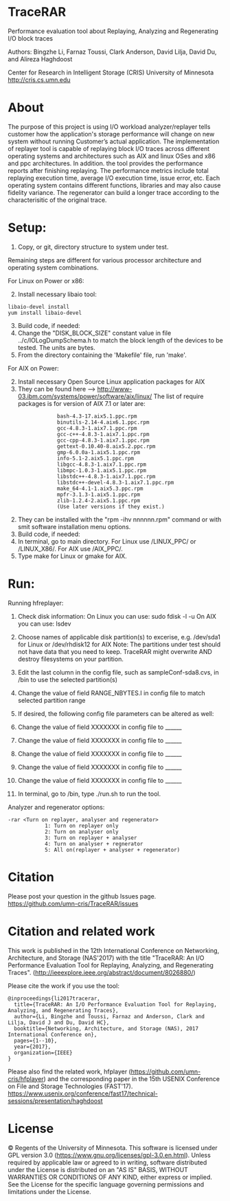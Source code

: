 TraceRAR
========

Performance evaluation tool about Replaying, Analyzing and Regenerating I/O block traces

Authors: Bingzhe Li, Farnaz Toussi, Clark Anderson, David Lilja, David Du, and Alireza Haghdoost

Center for Research in Intelligent Storage (CRIS)
University of Minnesota
http://cris.cs.umn.edu

About
========

The purpose of this project is using I/O workload analyzer/replayer tells customer how the application's storage performance will change on new system without running Customer’s actual application. The implementation of replayer tool is capable of replaying block I/O traces across different operating systems and architectures such as AIX and linux OSes and x86 and ppc architectures. In addition. the tool provides the performance reports after finishing replaying. The performance metrics include total replaying execution time, average I/O execution time, issue error, etc. Each operating system contains different functions, libraries and may also cause fidelity variance. The regenerator can build a longer trace according to the characterisitic of the original trace. 


Setup:
========
1. Copy, or git, directory structure to system under test.
 
Remaining steps are different for various processor architecture and operating system combinations.

For Linux on Power or x86:

2. Install necessary libaio tool:
```
libaio-devel install
yum install libaio-devel
```

3. Build code, if needed:
 1. Change the "DISK_BLOCK_SIZE" constant value in file ../c/IOLogDumpSchema.h to match the block length of the devices to be tested. The units are bytes. 
 2. From the directory containing the 'Makefile' file, run 'make'.


For AIX on Power:

2. Install necessary Open Source Linux application packages for AIX
  1. They can be found here --> http://www-03.ibm.com/systems/power/software/aix/linux/
  The list of require packages is for version of AIX 7.1 or later are:
```
				bash-4.3-17.aix5.1.ppc.rpm
				binutils-2.14-4.aix6.1.ppc.rpm
				gcc-4.8.3-1.aix7.1.ppc.rpm
				gcc-c++-4.8.3-1.aix7.1.ppc.rpm
				gcc-cpp-4.8.3-1.aix7.1.ppc.rpm
				gettext-0.10.40-8.aix5.2.ppc.rpm
				gmp-6.0.0a-1.aix5.1.ppc.rpm            
				info-5.1-2.aix5.1.ppc.rpm
				libgcc-4.8.3-1.aix7.1.ppc.rpm
				libmpc-1.0.3-1.aix5.1.ppc.rpm
				libstdc++-4.8.3-1.aix7.1.ppc.rpm
				libstdc++-devel-4.8.3-1.aix7.1.ppc.rpm
				make_64-4.1-1.aix5.3.ppc.rpm
				mpfr-3.1.3-1.aix5.1.ppc.rpm
				zlib-1.2.4-2.aix5.1.ppc.rpm
				(Use later versions if they exist.)
```
  2. They can be installed with the "rpm -ihv nnnnnn.rpm" command or with smit software installation menu options.	
  3. Build code, if needed:	
   1. In terminal, go to main directory. For Linux use /LINUX_PPC/ or /LINUX_X86/. For AIX use /AIX_PPC/. 
   2. Type make for Linux or gmake for AIX.
		   

Run:
========
Running hfreplayer:
1. Check disk information:
      		On Linux you can use: sudo fdisk -l -u
      		On AIX you can use: lsdev 
		
2. Choose names of applicable disk partition(s) to excerise, e.g. /dev/sda1 for Linux or /dev/rhdisk12 for AIX
      		Note: The partitions under test should not have data that you need to keep. TraceRAR might overwrite AND destroy filesystems on your partition.
		
3.	Edit the last column in the config file, such as sampleConf-sda8.cvs, in /bin to use the selected partition(s)
      
4.	Change the value of field RANGE_NBYTES.I in config file to match selected partition range
      
5. 	If desired, the following config file parameters can be altered as well: 
   1.	Change the value of field XXXXXXX in config file to ______
   2.	Change the value of field XXXXXXX in config file to ______
   3.	Change the value of field XXXXXXX in config file to ______
   4.	Change the value of field XXXXXXX in config file to ______
   5.	Change the value of field XXXXXXX in config file to ______
   6.	In terminal, go to /bin, type ./run.sh to run the tool.


Analyzer and regenerator options:
```
-rar <Turn on replayer, analyser and regenerator>
			1: Turn on replayer only
			2: Turn on analyser only
			3: Turn on replayer + analyser
			4: Turn on analyser + regnerator
			5: All on(replayer + analyser + regenerator)
```
Citation
=======
Please post your question in the github Issues page. 
https://github.com/umn-cris/TraceRAR/issues


Citation and related work
=========
This work is published in the 12th International Conference on Networking, Architecture, and Storage (NAS'2017) with the title "TraceRAR: An I/O Performance Evaluation Tool for Replaying, Analyzing, and Regenerating Traces". (http://ieeexplore.ieee.org/abstract/document/8026880/)

Please cite the work if you use the tool:
```
@inproceedings{li2017tracerar,
  title={TraceRAR: An I/O Performance Evaluation Tool for Replaying, Analyzing, and Regenerating Traces},
  author={Li, Bingzhe and Toussi, Farnaz and Anderson, Clark and Lilja, David J and Du, David HC},
  booktitle={Networking, Architecture, and Storage (NAS), 2017 International Conference on},
  pages={1--10},
  year={2017},
  organization={IEEE}
}
```
Please also find the related work, hfplayer (https://github.com/umn-cris/hfplayer) and the corresponding paper in the 15th USENIX Conference on File and Storage Technologies (FAST'17). https://www.usenix.org/conference/fast17/technical-sessions/presentation/haghdoost

License
=======
© Regents of the University of Minnesota. This software is licensed under GPL version 3.0 (https://www.gnu.org/licenses/gpl-3.0.en.html).
Unless required by applicable law or agreed to in writing, software distributed under the License is distributed on an "AS IS" BASIS, WITHOUT WARRANTIES OR CONDITIONS OF ANY KIND, either express or implied. See the License for the specific language governing permissions and limitations under the License.

